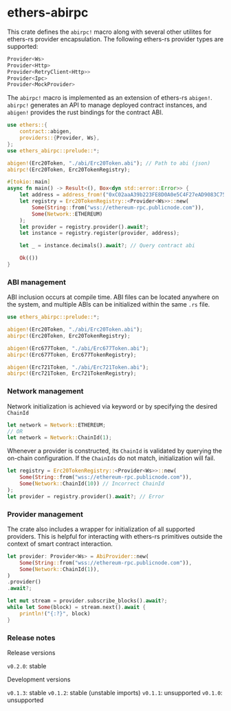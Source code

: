 # ethers-abirpc

This crate defines the `abirpc!` macro along with several other utilites for ethers-rs provider encapsulation. The following ethers-rs provider types are supported:

```rust
Provider<Ws>
Provider<Http>
Provider<RetryClient<Http>>
Provider<Ipc>
Provider<MockProvider>
```

The `abirpc!` macro is implemented as an extension of ethers-rs `abigen!`. `abirpc!` generates an API to manage deployed contract instances, and `abigen!` provides the rust bindings for the contract ABI. 

```rust
use ethers::{
    contract::abigen,
    providers::{Provider, Ws},
};
use ethers_abirpc::prelude::*;

abigen!(Erc20Token, "./abi/Erc20Token.abi"); // Path to abi (json)
abirpc!(Erc20Token, Erc20TokenRegistry);

#[tokio::main]
async fn main() -> Result<(), Box<dyn std::error::Error>> {
    let address = address_from!("0xC02aaA39b223FE8D0A0e5C4F27eAD9083C756Cc2")?; // WETH
    let registry = Erc20TokenRegistry::<Provider<Ws>>::new(
    	Some(String::from("wss://ethereum-rpc.publicnode.com")), 
    	Some(Network::ETHEREUM)
    );
    let provider = registry.provider().await?;
    let instance = registry.register(provider, address);

    let _ = instance.decimals().await?; // Query contract abi

    Ok(())
}
```

### ABI management

ABI inclusion occurs at compile time. ABI files can be located anywhere on the system, and multiple ABIs can be initialized within the same `.rs` file. 

```rust
use ethers_abirpc::prelude::*;

abigen!(Erc20Token, "./abi/Erc20Token.abi"); 
abirpc!(Erc20Token, Erc20TokenRegistry);

abigen!(Erc677Token, "./abi/Erc677Token.abi"); 
abirpc!(Erc677Token, Erc677TokenRegistry);

abigen!(Erc721Token, "./abi/Erc721Token.abi"); 
abirpc!(Erc721Token, Erc721TokenRegistry);
```

### Network management

Network initialization is achieved via keyword or by specifying the desired `ChainId` 

```rust 
let network = Network::ETHEREUM;
// OR
let network = Network::ChainId(1);
```

Whenever a provider is constructed, its `ChainId` is validated by querying the on-chain configuration. If the `ChainIds` do not match, initialization will fail. 

```rust
let registry = Erc20TokenRegistry::<Provider<Ws>>::new(
	Some(String::from("wss://ethereum-rpc.publicnode.com")), 
	Some(Network::ChainId(10)) // Incorrect ChainId
);
let provider = registry.provider().await?; // Error 
```

### Provider management

The crate also includes a wrapper for initialization of all supported providers. This is helpful for interacting with ethers-rs primitives outside the context of smart contract interaction.

```rust
let provider: Provider<Ws> = AbiProvider::new(
    Some(String::from("wss://ethereum-rpc.publicnode.com")),
    Some(Network::ChainId(1)),
)
.provider()
.await?;

let mut stream = provider.subscribe_blocks().await?;
while let Some(block) = stream.next().await {
    println!("{:?}", block)
}
```

### Release notes

Release versions

`v0.2.0`: stable

Development versions

`v0.1.3`: stable
`v0.1.2`: stable (unstable imports)
`v0.1.1`: unsupported
`v0.1.0`: unsupported
